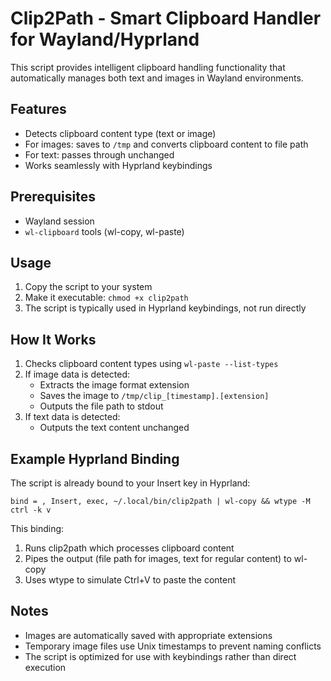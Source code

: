 # Clip2Path - Smart Clipboard Handler for Wayland/Hyprland

This script provides intelligent clipboard handling functionality that automatically manages both text and images in Wayland environments.

## Features
- Detects clipboard content type (text or image)
- For images: saves to `/tmp` and converts clipboard content to file path
- For text: passes through unchanged
- Works seamlessly with Hyprland keybindings

## Prerequisites
- Wayland session
- `wl-clipboard` tools (wl-copy, wl-paste)

## Usage
1. Copy the script to your system
2. Make it executable: `chmod +x clip2path`
3. The script is typically used in Hyprland keybindings, not run directly

## How It Works
1. Checks clipboard content types using `wl-paste --list-types`
2. If image data is detected:
   - Extracts the image format extension
   - Saves the image to `/tmp/clip_[timestamp].[extension]`
   - Outputs the file path to stdout
3. If text data is detected:
   - Outputs the text content unchanged

## Example Hyprland Binding
The script is already bound to your Insert key in Hyprland:
```
bind = , Insert, exec, ~/.local/bin/clip2path | wl-copy && wtype -M ctrl -k v
```

This binding:
1. Runs clip2path which processes clipboard content
2. Pipes the output (file path for images, text for regular content) to wl-copy
3. Uses wtype to simulate Ctrl+V to paste the content

## Notes
- Images are automatically saved with appropriate extensions
- Temporary image files use Unix timestamps to prevent naming conflicts
- The script is optimized for use with keybindings rather than direct execution